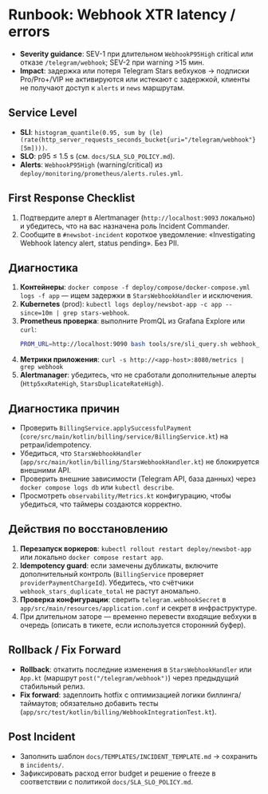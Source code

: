 # Runbook: Webhook XTR latency / errors

- **Severity guidance**: SEV-1 при длительном `WebhookP95High` critical или отказе `/telegram/webhook`; SEV-2 при warning >15 мин.
- **Impact**: задержка или потеря Telegram Stars вебхуков → подписки Pro/Pro+/VIP не активируются или истекают с задержкой, клиенты не получают доступ к `alerts` и `news` маршрутам.

## Service Level
- **SLI**: `histogram_quantile(0.95, sum by (le) (rate(http_server_requests_seconds_bucket{uri="/telegram/webhook"}[5m])))`.
- **SLO**: p95 ≤ 1.5 s (см. `docs/SLA_SLO_POLICY.md`).
- **Alerts**: `WebhookP95High` (warning/critical) из `deploy/monitoring/prometheus/alerts.rules.yml`.

## First Response Checklist
1. Подтвердите алерт в Alertmanager (`http://localhost:9093` локально) и убедитесь, что на вас назначена роль Incident Commander.
2. Сообщите в `#newsbot-incident` короткое уведомление: «Investigating Webhook latency alert, status pending». Без PII.

## Диагностика
1. **Контейнеры**: `docker compose -f deploy/compose/docker-compose.yml logs -f app` — ищем задержки в `StarsWebhookHandler` и исключения.
2. **Kubernetes** (prod): `kubectl logs deploy/newsbot-app -c app --since=10m | grep stars-webhook`.
3. **Prometheus проверка**: выполните PromQL из Grafana Explore или `curl`:
   ```bash
   PROM_URL=http://localhost:9090 bash tools/sre/sli_query.sh webhook_p95 5m
   ```
4. **Метрики приложения**: `curl -s http://<app-host>:8080/metrics | grep webhook`
5. **Alertmanager**: убедитесь, что не сработали дополнительные алерты (`Http5xxRateHigh`, `StarsDuplicateRateHigh`).

## Диагностика причин
- Проверить `BillingService.applySuccessfulPayment` (`core/src/main/kotlin/billing/service/BillingService.kt`) на ретраи/idempotency.
- Убедиться, что `StarsWebhookHandler` (`app/src/main/kotlin/billing/StarsWebhookHandler.kt`) не блокируется внешними API.
- Проверить внешние зависимости (Telegram API, база данных) через `docker compose logs db` или `kubectl describe`.
- Просмотреть `observability/Metrics.kt` конфигурацию, чтобы убедиться, что таймеры создаются корректно.

## Действия по восстановлению
1. **Перезапуск воркеров**: `kubectl rollout restart deploy/newsbot-app` или локально `docker compose restart app`.
2. **Idempotency guard**: если замечены дубликаты, включите дополнительный контроль (`BillingService` проверяет `providerPaymentChargeId`). Убедитесь, что счётчики `webhook_stars_duplicate_total` не растут аномально.
3. **Проверка конфигурации**: сверить `telegram.webhookSecret` в `app/src/main/resources/application.conf` и секрет в инфраструктуре.
4. При длительном заторе — временно перевести входящие вебхуки в очередь (описать в тикете, если используется сторонний буфер).

## Rollback / Fix Forward
- **Rollback**: откатить последние изменения в `StarsWebhookHandler` или `App.kt` (маршрут `post("/telegram/webhook")`) через предыдущий стабильный релиз.
- **Fix forward**: задеплоить hotfix с оптимизацией логики биллинга/таймаутов; обязательно добавить тесты (`app/src/test/kotlin/billing/WebhookIntegrationTest.kt`).

## Post Incident
- Заполнить шаблон `docs/TEMPLATES/INCIDENT_TEMPLATE.md` → сохранить в `incidents/`.
- Зафиксировать расход error budget и решение о freeze в соответствии с политикой `docs/SLA_SLO_POLICY.md`.
